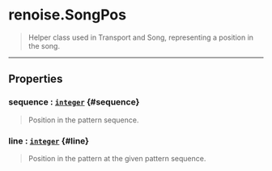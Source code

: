 # renoise.SongPos  
> Helper class used in Transport and Song, representing a position in the song.  

<!-- toc -->
  

---  
## Properties
### sequence : [`integer`](../../API/builtins/integer.md) {#sequence}
> Position in the pattern sequence.

### line : [`integer`](../../API/builtins/integer.md) {#line}
> Position in the pattern at the given pattern sequence.

  

